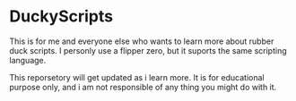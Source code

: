 # DuckyScripts
 This is for me and everyone else who wants to learn more about rubber duck scripts.
 I personly use a flipper zero, but it suports the same scripting language.
 
 This reporsetory will get updated as i learn more.
 It is for educational purpose only, and i am not responsible of any thing you might do with it.
